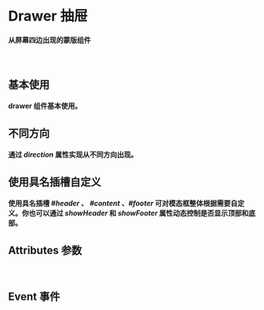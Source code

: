 <script setup>
import demo1 from './demo1.vue'
import demo2 from './demo2.vue'
import demo3 from './demo3.vue'
import Attributes from './Attributes.vue'
import Event from './Events.vue'
</script>

# Drawer 抽屉

#### 从屏幕四边出现的蒙版组件

<br/>

## 基本使用

#### drawer 组件基本使用。

<preview-box>
  <demo1/>
<preview comName="drawer" demoName="demo1"/>
</preview-box>

## 不同方向

#### 通过 _direction_ 属性实现从不同方向出现。

<preview-box>
  <demo2/>
<preview comName="drawer" demoName="demo2"/>
</preview-box>

## 使用具名插槽自定义

#### 使用具名插槽 _#header_ 、 _#content_ 、_#footer_ 可对模态框整体根据需要自定义。你也可以通过 _showHeader_ 和 _showFooter_ 属性动态控制是否显示顶部和底部。

<preview-box>
  <demo3/>
<preview comName="drawer" demoName="demo3"/>
</preview-box>

## Attributes 参数

<Attributes/>
<br/>

## Event 事件

<Event/>
<br/>
